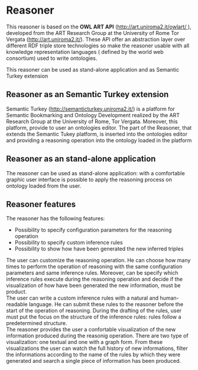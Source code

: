 <h1>Reasoner</h1>
 
<p>This reasoner  is based on  the  <b>OWL ART API</b> (<a href="http://art.uniroma2.it/owlart/">http://art.uniroma2.it/owlart/ </a>), developed from the ART Research Group at the University of Rome Tor Vergata (<a href="http://art.uniroma2.it/">http://art.uniroma2.it/</a>). These API offer an abstraction layer over different RDF triple store technologies so make the reasoner usable with all knowledge representation languages ( defined by the world web consortium) used to write ontologies.<br><p>This reasoner can be used as stand-alone application and as Semantic Turkey extension</p>
<h2>Reasoner as an Semantic Turkey extension</h2>
<p> Semantic Turkey (<a href="http://semanticturkey.uniroma2.it/">http://semanticturkey.uniroma2.it/</a>) is a platform for Semantic Bookmarking and Ontology Development realized by the ART Research Group at the University of Rome, Tor Vergata. 
Moreover, this platform, provide to user an ontologies editor. The part of the Reasoner, that extends the Semantic Tukey platform, is inserted into the ontologies editor  and providing a reasoning operation into the ontology loaded in the platform </p>
<h2>Reasoner as an stand-alone application</h2>
<p>The reasoner can be used as stand-alone application: with a comfortable graphic user interface is possible to apply the reasoning process on ontology loaded from the user.</p>
<h2>Reasoner features</h2>
<p> The reasoner has the following features: 
<ul>
 <li> Possibility to specify configuration parameters for the reasoning operation</li>
 <li> Possibility to specify  custom inference rules </li>
 <li> Possibility to show how have been generated the new inferred triples  </li>
 </ul>
The user can customize the reasoning operation. He can choose how many times to perform the operation of reasoning with the same configuration parameters and same inference rules. 
Moreover, can be specify which inference rules execute during the reasoning operation and  decide if the visualization of how have been generated the new information, must be product.<br>
The user can write a custom inference rules with a natural and human-readable language.  He can submit these rules to the reasoner before the start of the operation of reasoning.
During the drafting of the rules, user must put the focus on the structure of the inference rules: rules follow a predetermined structure.<br>The reasoner provides the user a confortable visualization of the new information produced during  the reasonig operation. There are two type of visualization: one textual
and one with a graph form. From these visualizations the user can watch the full history of new informations, filter the informations according to the name of the rules by which they were generated and search a single piece of information has been produced. 
